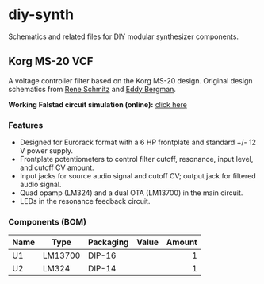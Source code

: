 # diy-synth

Schematics and related files for DIY modular synthesizer components.


## Korg MS-20 VCF

A voltage controller filter based on the Korg MS-20 design. Original design schematics from [Rene Schmitz](https://www.schmitzbits.de/ms20.html) and [Eddy Bergman](https://www.eddybergman.com/2019/12/synthesizer-build-part-12-korg-ms20.html?m=1).

**Working Falstad circuit simulation (online):** [click here](https://falstad.com/circuit/circuitjs.html?ctz=CQAgbArCAMB00IQThat6kgEywCwHYBmfADiywEZdCTCsIGQJMKsQUZ5FoKAoXaG0JgS2ASFxhcY6CAowAOgGdoygcoC0rZapU7YUXbvVLte83EPKKO26YTKAJgFMAZgEMArgBsALotM7XQoHJRcPH39goOtQ8K8-AJsLWN14yKSY+zS3BKjNZKNUp1yM3S0skJyIxPLCuyqSmvylCpTspryAtqKOsNLagsq4gZb680b+5sz2yfTBwNmR6eil6q7V3rnR3nc5LFEscQp8MBkQUVYQLTYq7hgHu4RdiSlriivcCjOtK5Y2G5ybgIB6yJ7QXgAdzkSFusLkVwo8Ih0KRbCOYNO5xRCLhtyu5GkOI+6KO+0OZJxEFw0kJTAO2EpUPpFOkEAZaJgzPZl3hYGgvLYOP5h3EzHR4hxklpYoZGK50J55yV9DOVLlEDO1NpmoVuPOJOwuuJBN1rEOxuZWHwbC+Z0Ndr1htV+sI0CJ3I1WoZbo9AGNXe7XcJHs4NJg4Ah5JGeLwA0rfSyQIQQ2CwxGuNHM8zDSn7Z9vlyAE7YAXnF3ysHcZmEdml0TCQ5lnF5uT85MiNuyYVlzkirt6-vfWSO4fFjuXduj9tVxC8EsaXCT7sD2fPaGL5fXEhgmfM3dg+Fj4lH9uczkQkutg4NkOt2TkS-YEiHF-P29qxktkM35M-m16r+1rom+v5PhoO7vtusj3l+87vHKb43B+DyPvBWjwvKWg0tiQJzguFZIS6sFYMCcbXEB4gaHQD6SpwwJZlG9GxhuhGiBoFaSvBjYSHQEiFtQQpfi2daCROvFCrw3wgaIEBXLWbByeiIDzL4GjeM4jhyKC9F8NJyZ1tqUFGWwqnqZp2krpGfDQr+SnYAB9k4nZOHAUwOHOY5rmOVcIm2nxrZiX57nSApTC+fBv5LjBIbRY81bQoFkFhXFzlvnFbmpeRUi0bIYAAZWEiwGAGClUgEBhvgzGMbGJzSCIohiQ14nyOCnAoBAwJdTwIAAErOEoAD2AB27jDX6zjMtRpHnNRnaVrw-hUNIEGYj8kGyFoOlVCpOz+L+q1GutK5bSuO2qTWbCQW8G3MjSTaNUuFzdndT2QY6t1Xp272FhteHPCWN1glcf1PFauoaG8LpaGqOZYuG9rw4axJI6aPzI+D6No9cSCw7ZEO5iGvySVeRO5iQK3IxI+DPAGAibbjEggpDRJFTT3UMem1XVXdzOM-T7wRdCAss0zm1PVKzNPScPwS3DsuXPDbxSm8CMSJBatShr-Ma3Lwu641UuiE+MvXHxpuFiO7PrnI8PS-DfHEjhh2GodWsGgSXHQv28o5diU2UZtnEvaiIMPrqt2Jd94dnLdAgAk98qJ8cATGHUWBZJYqdqMEGftFnmwNMsGzWMM6xlKXaydBXixbMXNfjME9cLD0Rfly3jfFFMJetJ3fSqd0ffbCsQxV93NetxMzdjGX1cLEP08zHX7cz2PA+F1PK+XfWyZXSHyYU4LtrMxjwuFsTYtH3q0oIY1GvmuOrvm4in4UJ1JoAs-AKfdcT1u9B8Vqx1VvlfZCv9Lj-RBHAMANB+QcyYgAYU8L4QarhXBTVdgbABOJNqQUwS9AA5hRXUrYOIkLrIQkBpCH5hUoYdUhyUKFciIb+a8b5aHML-GcVsPCmEQiIQmEMCY+G8CIY6MSEjHacLimA3AjMwGUMNIWXMQkIS9RAZuDRlsHjHFUZwCAvB1FgIvsY5aOkqK+VBAYQxv9CxuUXInACI4JDHCsvoqSNNf4glIuxe6O9CBfmeiCEInAwC8AAMpm3mlRAWhVZAeG8EoZwqEpqxLLIubxTINyOnsbEpxqTvEAQyTHLkPE5qik2jxRM0YQAAElhq8B4ueM8R4OSPCUL4ZQAB5ZBjTOxDnbEONpD5hqOG6b0ppVwXZTIfjUgAQgAS3cEoRpnjoZ2JIbcUELxAp2PSoWf4CFIFQMAXOWyAEcn7NhkQ5qTV0oSy5Ooi2iMzgPJHJtSx3ZrEsKQslIM-8IRdPAKBcQpwKmWRzJhcQPj-bZIeiAmFOIwEwuRW+JFkEDoYvyRuLFCdDjYoAfYjFXtCUWNciSw6WE8F7lREeOlEp95hRhUBZsmNywgv3oHKCbk0rgpZcbGs-4hDzQJT7cQQ5kSCvtO2a8BLiLogji9PYJkxRQtkJcAEiIurbTIqxXUWFOQLUmbaZRnxpYPAAGLOE0gAI3cH6AA1vwaAAS3hxVNkqMENIAD6uBvXQF9bWP1IRvWsFgCQb1WhvVYFDT6wgzqAk0XeK8gKQkPgRr9QG6gEBCChoDTGHg5VCCsAgJGig0bQ0UAjfGyg8hmqJlIKFIMYIglgmZM1X27Dm3tq7fVdhnZhQXJBEZAWEIeIjuHThPxNT+pDVGuNSaiop0gkClAhN6sRyQXFEmMEclfX+sDdSPN-rYDlqjTGt+5b41lOpbgsEwy5AdOUPUvpKExytlme0zpSgX3ewKuKjlXItIU0eqIEDEhGamR2IlUSAVRKRwMraRhikhYOSQw+C5lsrQXNxeFSSAgAlGTeJAfMabvj7qzUG49YaI3nsrWAb18aCMgNVqatNR7M2HszbAYt9AT20fLReo98bBoImkNogAHkgRwXxklIlgCgWgiARD4FIGC5iPUHxMEeFQZM2nZD1IAA69NEx8KAknpOydLPscN2lFI6agIRr9yhDODQ0rwUzyjPxSZkxQZJM0aPYCC4YBE3D9PYFGS5tzk1TNkgs75-zXz5ABPkCFnpvhjO+EabJeQFqakPnuFtWdI0xoTWUBauZvAgA)

### Features

* Designed for Eurorack format with a 6 HP frontplate and standard +/- 12 V power supply.
* Frontplate potentiometers to control filter cutoff, resonance, input level, and cutoff CV amount.
* Input jacks for source audio signal and cutoff CV; output jack for filtered audio signal.
* Quad opamp (LM324) and a dual OTA (LM13700) in the main circuit.
* LEDs in the resonance feedback circuit.

### Components (BOM)

| Name     | Type    |  Packaging | Value  | Amount  |
| ---------| --------| -----------| ------:| -------:|
| U1       | LM13700 |  DIP-16    |        | 1       |
| U2       | LM324   |  DIP-14    |        | 1       |
